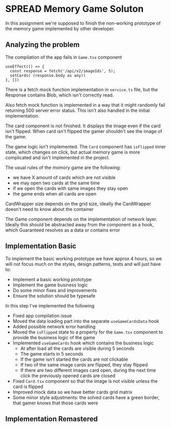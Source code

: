 # SPREAD Memory Game Soluton

In this assignment we're supposed to finish the non-working prototype of the memory game implemented by other developer.

## Analyzing the problem


The compilation of the app fails in `Game.tsx` component

```
useEffect(() => {
  const response = fetch('/api/v2/imageIds', 5);
  setCards( (response.body as any))
}, [])
```

There is a fetch mock function implementation in `service.ts` file, but the Response contains Blob, which isn't correctly read.

Also fetch mock function is implemented in a way that it might randomly fail returning 500 server error status. This isn't also handled in the initial implementation.



The card component is not finished. It displays the image even if the card isn't flipped. When card isn't flipped the gamer shouldn't see the image of the game.

The game logic isn't implemented. The `Card` component has `isFlipped` inner state, which changes on click, but actual memory game is more complicated and isn't implemented in the project.

The usual rules of the momory game are the following:

- we have X amount of cards which are not visible
- we may open two cards at the same time
- if we open the cards with same images they stay open
- the game ends when all cards are open


CardWrapper size depends on the grid size, ideally the CardWrapper doesn't need to know about the container

The Game component depends on the implementation of network layer. Ideally this should be abstracted away from the component as a hook, which Guaranteed resolves as a data or contains error

## Implementation Basic

To implement the basic working prototype we have approx 4 hours, so we will not focus much on the styles, design patterns, tests and will just have to:

- Implement a basic working prototype
- Implement the game business logic
- Do some minor fixes and improvements
- Ensure the solution should be typesafe


In this step I've implemented the following

- Fixed app compilation issue
- Moved the data loading part into the separate `useGameCardsData` hook
- Added possible network error handling
- Moved the `isFlipped` state to a property for the `Game.tsx` component to provide the business logic of the game
- Implemented `useGameCards` hook which contains the business logic
  - At after load all the cards are visible during 5 seconds
  - The game starts in 5 seconds
  - If the game isn't started the cards are not clickable
  - If two of the same image cards are flipped, they stay flipped
  - If there are two different images card open, during the next time click the previously opened cards are closed
- Fixed `Card.tsx` component so that the image is not visible unless the card is flipped
- Improved mock data so we have better cards grid matrix
- Some minor style adjustments: the solved cards have a green border, that gamer knows that those cards were


## Implementation Remastered

